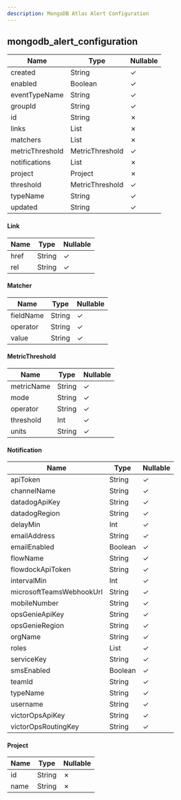 ```yaml
---
description: MongoDB Atlas Alert Configuration
---
```

mongodb_alert_configuration
---------------------------

| **Name**        | **Type**           | **Nullable** |
| --------------- | ------------------ | ------------ |
| created         | String             | &check;      |
| enabled         | Boolean            | &check;      |
| eventTypeName   | String             | &check;      |
| groupId         | String             | &check;      |
| id              | String             | &cross;      |
| links           | List<Link>         | &cross;      |
| matchers        | List<Matcher>      | &cross;      |
| metricThreshold | MetricThreshold    | &check;      |
| notifications   | List<Notification> | &cross;      |
| project         | Project            | &cross;      |
| threshold       | MetricThreshold    | &check;      |
| typeName        | String             | &check;      |
| updated         | String             | &check;      |

#### Link
| **Name** | **Type** | **Nullable** |
| -------- | -------- | ------------ |
| href     | String   | &check;      |
| rel      | String   | &check;      |

#### Matcher
| **Name**  | **Type** | **Nullable** |
| --------- | -------- | ------------ |
| fieldName | String   | &check;      |
| operator  | String   | &check;      |
| value     | String   | &check;      |

#### MetricThreshold
| **Name**   | **Type** | **Nullable** |
| ---------- | -------- | ------------ |
| metricName | String   | &check;      |
| mode       | String   | &check;      |
| operator   | String   | &check;      |
| threshold  | Int      | &check;      |
| units      | String   | &check;      |

#### Notification
| **Name**                 | **Type**     | **Nullable** |
| ------------------------ | ------------ | ------------ |
| apiToken                 | String       | &check;      |
| channelName              | String       | &check;      |
| datadogApiKey            | String       | &check;      |
| datadogRegion            | String       | &check;      |
| delayMin                 | Int          | &check;      |
| emailAddress             | String       | &check;      |
| emailEnabled             | Boolean      | &check;      |
| flowName                 | String       | &check;      |
| flowdockApiToken         | String       | &check;      |
| intervalMin              | Int          | &check;      |
| microsoftTeamsWebhookUrl | String       | &check;      |
| mobileNumber             | String       | &check;      |
| opsGenieApiKey           | String       | &check;      |
| opsGenieRegion           | String       | &check;      |
| orgName                  | String       | &check;      |
| roles                    | List<String> | &check;      |
| serviceKey               | String       | &check;      |
| smsEnabled               | Boolean      | &check;      |
| teamId                   | String       | &check;      |
| typeName                 | String       | &check;      |
| username                 | String       | &check;      |
| victorOpsApiKey          | String       | &check;      |
| victorOpsRoutingKey      | String       | &check;      |

#### Project
| **Name** | **Type** | **Nullable** |
| -------- | -------- | ------------ |
| id       | String   | &cross;      |
| name     | String   | &cross;      |
